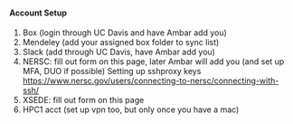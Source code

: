 
#### Account Setup
1.	Box (login through UC Davis and have Ambar add you)
2.	Mendeley (add your assigned box folder to sync list)
3.	Slack (add through UC Davis, have Ambar add you)
4.	NERSC: fill out form on this page, later Ambar will add you (and set up MFA, DUO if possible)
    Setting up sshproxy keys https://www.nersc.gov/users/connecting-to-nersc/connecting-with-ssh/
5.	XSEDE: fill out form on this page
6.	HPC1 acct (set up vpn too, but only once you have a mac)

